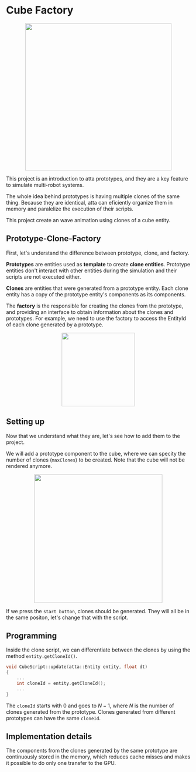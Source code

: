 <!--
title: Cube Factory
description: How to create multiple clones of the same entity using prototypes
image: https://storage.googleapis.com/atta-images/docs/tutorial/cube-factory/cube-factory.gif
-->
# Cube Factory

<div align="center">
  <img src="https://storage.googleapis.com/atta-images/docs/tutorial/cube-factory/cube-factory.gif" height="400">
</div>

This project is an introduction to atta prototypes, and they are a key feature to simulate multi-robot systems.

The whole idea behind prototypes is having multiple clones of the same thing. Because they are identical, atta can eficiently organize them in memory and paralelize the execution of their scripts.

This project create an wave animation using clones of a cube entity.

## Prototype-Clone-Factory
First, let's understand the difference between prototype, clone, and factory.

**Prototypes** are entities used as **template** to create **clone entities**. Prototype entities don't interact with other entities during the simulation and their scripts are not executed either.

**Clones** are entities that were generated from a prototype entity. Each clone entity has a copy of the prototype entity's components as its components.

The **factory** is the responsible for creating the clones from the prototype, and providing an interface to obtain information about the clones and prototypes. For example, we need to use the factory to access the EntityId of each clone generated by a prototype.

<div align="center">
  <img src="https://storage.googleapis.com/atta-images/docs/tutorial/cube-factory/factory.png" height="200">
</div>

## Setting up
Now that we understand what they are, let's see how to add them to the project.

We will add a prototype component to the cube, where we can specity the number of clones (`maxClones`) to be created. Note that the cube will not be rendered anymore.

<div align="center">
  <img src="https://storage.googleapis.com/atta-images/docs/tutorial/cube-factory/prototype_component.png" height="350">
</div>

If we press the `start button`, clones should be generated. They will all be in the same positon, let's change that with the script.

## Programming
Inside the clone script, we can differentiate between the clones by using the method `entity.getCloneId()`.

```cpp
void CubeScript::update(atta::Entity entity, float dt)
{
    ...
    int cloneId = entity.getCloneId();
    ...
}
```

The `cloneId` starts with $0$ and goes to $N-1$, where $N$ is the number of clones generated from the prototype. Clones generated from different prototypes can have the same `cloneId`.

## Implementation details
The components from the clones generated by the same prototype are continuously stored in the memory, which reduces cache misses and makes it possible to do only one transfer to the GPU.
